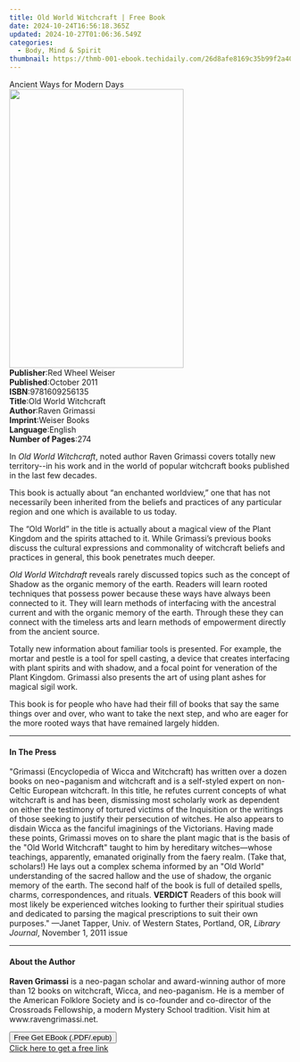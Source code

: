 ```yaml
---
title: Old World Witchcraft | Free Book
date: 2024-10-24T16:56:18.365Z
updated: 2024-10-27T01:06:36.549Z
categories:
  - Body, Mind & Spirit
thumbnail: https://thmb-001-ebook.techidaily.com/26d8afe8169c35b99f2a40997282c844605a6c7639d7ee72950d4f11c7f8660d.jpg
---
```

<main id="book-container">
  <div class="flex flex-col">
    <div class="book-brief flex-1 py-6 px-4 sm:p-6 md:py-10 md:px-8">
      <!-- brief-->
      <div class="book-brief-main">Ancient Ways for Modern Days</div>
    </div>
    <div
      class="book-meta-info flex-1 grid gap-4 col-start-1 col-end-3 row-start-1 sm:mb-6 sm:grid-cols-4 lg:gap-6 lg:col-start-2 lg:row-end-6 lg:row-span-6 lg:mb-0"
    >
      <div
        class="book-meta-info-left place-content-center mt-4 p-4 text-sm leading-6 col-start-2 col-span-2 dark:text-slate-400"
      >
        <img
          class="w-full h-500 object-cover rounded-lg sm:h-255 sm:col-span-2 lg:col-span-full"
          src="https://img-001-ebook.techidaily.com/aad98f52cbb5799461205917707dc2bc1286a3dc02f4942185c9d6f84e57a98d.jpg"
          alt=""
          width="312"
          height="500"
        />
      </div>
      <div
        class="book-meta-info-right mt-2 col-start-1 row-start-2 col-span-3 self-center"
      >
        <!-- meta data  -->
        <div class="flex flex-col px-4 md:px-8">
          <div class="flex-1">
            <strong>Publisher</strong>:<span class="px-2"
              >Red Wheel Weiser</span
            >
          </div>
          <div class="flex-1">
            <strong>Published</strong>:<span class="px-2">October 2011</span>
          </div>
          <div class="flex-1">
            <strong>ISBN</strong>:<span class="px-2">9781609256135</span>
          </div>
          <div class="flex-1">
            <strong>Title</strong>:<span class="px-2"
              >Old World Witchcraft</span
            >
          </div>
          <div class="flex-1">
            <strong>Author</strong>:<span class="px-2">Raven Grimassi</span>
          </div>
          <div class="flex-1">
            <strong>Imprint</strong>:<span class="px-2">Weiser Books</span>
          </div>
          <div class="flex-1">
            <strong>Language</strong>:<span class="px-2">English</span>
          </div>
          <div class="flex-1">
            <strong>Number of Pages</strong>:<span class="px-2">274</span>
          </div>
        </div>
      </div>
    </div>
    <div class="book-description flex-1 py-6 px-4 sm:p-6 md:py-10 md:px-8">
      <div class="book-description-main">
        <div accordion-content="" id="description">
          <p>
            In <i>Old World Witchcraft</i>, noted author Raven Grimassi covers
            totally new territory--in his work and in the world of popular
            witchcraft books published in the last few decades.
          </p>
          <p>
            This book is actually about “an enchanted worldview,” one that has
            not necessarily been inherited from the beliefs and practices of any
            particular region and one which is available to us today.
          </p>
          <p>
            The “Old World” in the title is actually about a magical view of the
            Plant Kingdom and the spirits attached to it. While Grimassi’s
            previous books discuss the cultural expressions and commonality of
            witchcraft beliefs and practices in general, this book penetrates
            much deeper.
          </p>
          <p>
            <i>Old World Witchdraft</i> reveals rarely discussed topics such as
            the concept of Shadow as the organic memory of the earth. Readers
            will learn rooted techniques that possess power because these ways
            have always been connected to it. They will learn methods of
            interfacing with the ancestral current and with the organic memory
            of the earth. Through these they can connect with the timeless arts
            and learn methods of empowerment directly from the ancient source.
          </p>
          <p>
            Totally new information about familiar tools is presented. For
            example, the mortar and pestle is a tool for spell casting, a device
            that creates interfacing with plant spirits and with shadow, and a
            focal point for veneration of the Plant Kingdom. Grimassi also
            presents the art of using plant ashes for magical sigil work.
          </p>
          <p>
            This book is for people who have had their fill of books that say
            the same things over and over, who want to take the next step, and
            who are eager for the more rooted ways that have remained largely
            hidden.
          </p>
        </div>
        <div class="accordion-fader"></div>
      </div>
    </div>
    <div class="book-excerpts flex-1 py-6 px-4 sm:p-6 md:py-10 md:px-8">
      <!-- excerpts-->
      <div class="book-excerpts-main">
        <hr />
        <h4 class="placeholder placeholder-heading">
          <span>In The Press</span>
        </h4>
        <p>
          "Grimassi (Encyclopedia of Wicca and Witchcraft) has written over a
          dozen books on neo¬paganism and witchcraft and is a self-styled expert
          on non-Celtic European witchcraft. In this title, he refutes current
          concepts of what witchcraft is and has been, dismissing most scholarly
          work as dependent on either the testimony of tortured victims of the
          Inquisition or the writings of those seeking to justify their
          persecution of witches. He also appears to disdain Wicca as the
          fanciful imaginings of the Victorians. Having made these points,
          Grimassi moves on to share the plant magic that is the basis of the
          "Old World Witchcraft" taught to him by hereditary witches—whose
          teachings, apparently, emanated originally from the faery realm. (Take
          that, scholars!) He lays out a complex schema informed by an "Old
          World" understanding of the sacred hallow and the use of shadow, the
          organic memory of the earth. The second half of the book is full of
          detailed spells, charms, correspondences, and rituals.
          <b>VERDICT</b> Readers of this book will most likely be experienced
          witches looking to further their spiritual studies and dedicated to
          parsing the magical prescriptions to suit their own purposes." —Janet
          Tapper, Univ. of Western States, Portland, OR, <i>Library Journal</i>,
          November 1, 2011 issue
        </p>
      </div>
    </div>
    <div class="book-about-author flex-1 py-6 px-4 sm:p-6 md:py-10 md:px-8">
      <!-- about author-->
      <div class="book-main-author-main">
        <hr />
        <h4 class="placeholder placeholder-heading">
          <span>About the Author</span>
        </h4>
        <p></p>
        <p>
          <b>Raven Grimassi</b> is a neo-pagan scholar and award-winning author
          of more than 12 books on witchcraft, Wicca, and neo-paganism. He is a
          member of the American Folklore Society and is co-founder and
          co-director of the Crossroads Fellowship, a modern Mystery School
          tradition. Visit him at www.ravengrimassi.net.
        </p>
        <p></p>
      </div>
    </div>
    <div class="book-free-get flex-1 py-6 px-4 sm:p-6 md:py-10 md:px-8">
      <button
        id="btn-free-get"
        class="bg-blue-500 hover:bg-blue-700 text-white font-bold py-2 px-4 rounded"
      >
        Free Get EBook (.PDF/.epub)
      </button>
      <div id="countdown-display" class="px-2 text-lg mt-2"></div>
      <a
        id="free-link"
        class="hidden bg-blue-500 hover:bg-blue-700 text-white font-bold py-2 px-4 rounded"
        href="https://www.ebooks.com/en-us/book/1125939/old-world-witchcraft/raven-grimassi/"
        target="_blank"
        >Click here to get a free link</a
      >
    </div>
    <script>
      let countdownTime = 0;
      let countdownInterval = null;
      document
        .getElementById('btn-free-get')
        .addEventListener('click', startCountdown);
      function startCountdown() {
        countdownTime = new Date().getTime() + 60000 * 3;
        countdownInterval = setInterval(updateCountdown, 1000);
        document.getElementById('btn-free-get').disabled = true;
        document
          .getElementById('btn-free-get')
          .classList.add('bg-gray-500', 'cursor-not-allowed');
      }
      function updateCountdown() {
        let currentTime = new Date().getTime();
        let timeLeft = countdownTime - currentTime;
        let secondsLeft = Math.floor(timeLeft / 1000);
        document.getElementById('countdown-display').innerHTML =
          `Remaining time: ${secondsLeft} seconds.`;
        if (secondsLeft <= 0) {
          clearInterval(countdownInterval);
          document.getElementById('btn-free-get').classList.add('hidden');
          document.getElementById('free-link').classList.remove('hidden');
          document.getElementById('countdown-display').innerHTML = '';
        }
      }
    </script>
  </div>
</main>

<ins class="adsbygoogle"
      style="display:block"
      data-ad-client="ca-pub-7571918770474297"
      data-ad-slot="8358498916"
      data-ad-format="auto"
      data-full-width-responsive="true"></ins>
    